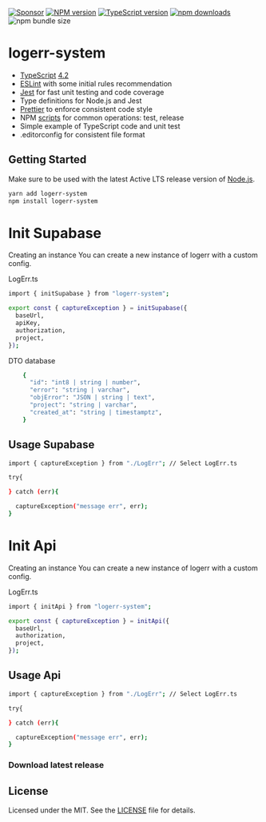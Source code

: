 [![Sponsor][sponsor-badge]][sponsor]
[![NPM version][npm-badge]][npm]
[![TypeScript version][ts-badge]][typescript-4-2]
[![npm downloads](https://img.shields.io/npm/dm/logerr-system.svg?style=flat-square)](https://npm-stat.com/charts.html?package=logerr-system)
![npm bundle size](https://img.shields.io/bundlephobia/minzip/logerr-system)

# logerr-system

- [TypeScript][typescript] [4.2][typescript-4-2]
- [ESLint][eslint] with some initial rules recommendation
- [Jest][jest] for fast unit testing and code coverage
- Type definitions for Node.js and Jest
- [Prettier][prettier] to enforce consistent code style
- NPM [scripts](#available-scripts) for common operations: test, release
- Simple example of TypeScript code and unit test
- .editorconfig for consistent file format

## Getting Started

Make sure to be used with the latest Active LTS release version of [Node.js][nodejs].

```sh
yarn add logerr-system
npm install logerr-system
```

# Init Supabase

Creating an instance
You can create a new instance of logerr with a custom config.

LogErr.ts

```sh
import { initSupabase } from "logerr-system";

export const { captureException } = initSupabase({
  baseUrl,
  apiKey,
  authorization,
  project,
});
```

DTO database

```sh
    {
      "id": "int8 | string | number",
      "error": "string | varchar",
      "objError": "JSON | string | text",
      "project": "string | varchar",
      "created_at": "string | timestamptz",
    }
```

## Usage Supabase

```sh
import { captureException } from "./LogErr"; // Select LogErr.ts

try{

} catch (err){

  captureException("message err", err);
}

```

# Init Api

Creating an instance
You can create a new instance of logerr with a custom config.

LogErr.ts

```sh
import { initApi } from "logerr-system";

export const { captureException } = initApi({
  baseUrl,
  authorization,
  project,
});
```

## Usage Api

```sh
import { captureException } from "./LogErr"; // Select LogErr.ts

try{

} catch (err){

  captureException("message err", err);
}

```

### Download latest release

## License

Licensed under the MIT. See the [LICENSE](https://github.com/_devjefferson/logerr/blob/master/LICENSE) file for details.

[ts-badge]: https://img.shields.io/badge/TypeScript-4.2-blue.svg
[nodejs-badge]: https://img.shields.io/badge/Node.js->=%2012.20-blue.svg
[nodejs]: https://nodejs.org/dist/latest-v14.x/docs/api/
[gha-badge]: https://github.com/_devjefferson/logerr/workflows/build/badge.svg
[gha-ci]: https://github.com/_devjefferson/logerr/actions
[typescript]: https://www.typescriptlang.org/
[typescript-4-2]: https://www.typescriptlang.org/docs/handbook/release-notes/typescript-4-2.html
[license-badge]: https://img.shields.io/badge/license-MIT-blue.svg
[license]: https://github.com/_devjefferson/logerr/blob/master/LICENSE
[sponsor-badge]: https://img.shields.io/badge/♥-Sponsor-fc0fb5.svg
[sponsor]: https://github.com/sponsors/_devjefferson
[jest]: https://facebook.github.io/jest/
[eslint]: https://github.com/eslint/eslint
[prettier]: https://prettier.io
[volta]: https://volta.sh
[volta-getting-started]: https://docs.volta.sh/guide/getting-started
[volta-tomdale]: https://twitter.com/tomdale/status/1162017336699838467?s=20
[gh-actions]: https://github.com/features/actions
[travis]: https://travis-ci.org
[repo-template-action]: https://github.com/_devjefferson/logerr/generate
[npm-badge]: https://img.shields.io/npm/v/logerr-system
[npm]: https://www.npmjs.com/package/logerr-system

